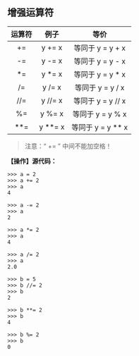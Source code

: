 ## 增强运算符

| 运算符 | 例子 | 等价 |
| :--: | :--: | :--: |
| += | y += x | 等同于 y = y + x |
| -= | y -= x | 等同于 y = y - x |
| *= | y *= x | 等同于 y = y * x |
| /= | y /= x | 等同于 y = y / x |
| //= | y //= x	| 等同于 y = y // x |
| %= | y %= x | 等同于 y = y % x |
| \*\*= | y \*\*= x | 等同于 y = y \** x |

> 注意：“ += ” 中间不能加空格！

**【操作】源代码：**

```
>>> a = 2
>>> a += 2
>>> a
4

>>> a -= 2
>>> a
2

>>> a *= 2
>>> a
4

>>> a /= 2
>>> a
2.0

>>> b = 5
>>> b //= 2
>>> b
2

>>> b **= 2
>>> b
4

>>> b %= 2
>>> b
0

```

